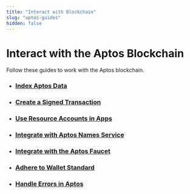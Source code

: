 ```yaml
---
title: "Interact with Blockchain"
slug: "aptos-guides"
hidden: false
---
```


# Interact with the Aptos Blockchain

Follow these guides to work with the Aptos blockchain.

- ### [Index Aptos Data](indexing.md)
- ### [Create a Signed Transaction](sign-a-transaction.md)
- ### [Use Resource Accounts in Apps](resource-accounts.md)
- ### [Integrate with Aptos Names Service](aptos-name-service-connector.md)
- ### [Integrate with the Aptos Faucet](./system-integrators-guide.md#integrating-with-the-faucet)
- ### [Adhere to Wallet Standard](wallet-standard.md)
- ### [Handle Errors in Aptos](handle-aptos-errors.md)
